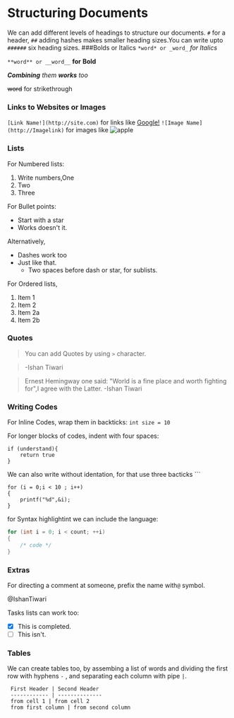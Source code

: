 # Structuring Documents
 We can add different levels of headings to structure our documents. `#` for a  header, `##` adding hashes makes smaller heading sizes.You can write upto `######` six heading sizes.
###Bolds or Italics
`*word* or _word_` _for_ *Italics*


`**word** or __word__` __for__ **Bold**

_**Combining** them __works__ too_

~~word~~ for strikethrough


### Links to Websites or Images
`[Link Name!](http://site.com)`
for links like [Google!](http://google.com)
`![Image Name](http://Imagelink)`
for images like ![apple](https://www.google.com/url?sa=i&url=https%3A%2F%2Fen.wikipedia.org%2Fwiki%2FHistory_of_Apple_Inc.&psig=AOvVaw1dEtdrqGR9HOC87FQPyKZD&ust=1591598976118000&source=images&cd=vfe&ved=0CAIQjRxqFwoTCKCH-rGO7-kCFQAAAAAdAAAAABAD)

### Lists
 For Numbered lists:
 1. Write numbers,One
 2. Two
 3. Three

For Bullet points:
* Start with a star
* Works doesn't it.

Alternatively,
- Dashes work too
- Just like that.
  - Two spaces before dash or star, for sublists.

For Ordered lists,
1. Item 1
1. Item 2
  1. Item 2a
  1. Item 2b
  

###  Quotes
>You can add Quotes by using `>` character.

> -Ishan Tiwari
<!--- Headings / Comments --->

>Ernest Hemingway one said:
>"World is a fine place and worth 
>fighting for",I agree with the 
>Latter.
> -Ishan Tiwari


### Writing Codes
For Inline Codes, wrap them in backticks: `int size = 10`

For longer blocks of codes, indent with four spaces:

    if (understand){
    	return true
    }

We can also write without identation, for that use three bacticks ```

```
for (i = 0;i < 10 ; i++)
{
	printf("%d",&i);
}
```

for Syntax highlightint we can include the language:
```c
for (int i = 0; i < count; ++i)
{
	/* code */
}

```

### Extras
 For directing a comment at someone, prefix the name with`@` symbol.

 @IshanTiwari

 Tasks lists can work too:
 - [x] This is completed.
 - [ ] This isn't.

### Tables 
 We can create tables too, by assembing a list of words and dividing the first row with hyphens `-` , and separating each column with pipe `|`.

```
 First Header | Second Header
 ------------ | --------------
 from cell 1 | from cell 2
 from first column | from second column
```
